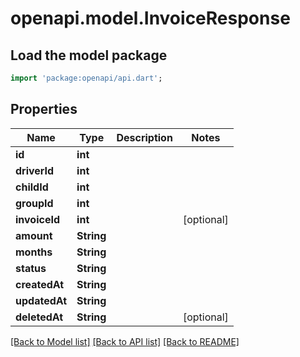 # openapi.model.InvoiceResponse

## Load the model package
```dart
import 'package:openapi/api.dart';
```

## Properties
Name | Type | Description | Notes
------------ | ------------- | ------------- | -------------
**id** | **int** |  | 
**driverId** | **int** |  | 
**childId** | **int** |  | 
**groupId** | **int** |  | 
**invoiceId** | **int** |  | [optional] 
**amount** | **String** |  | 
**months** | **String** |  | 
**status** | **String** |  | 
**createdAt** | **String** |  | 
**updatedAt** | **String** |  | 
**deletedAt** | **String** |  | [optional] 

[[Back to Model list]](../README.md#documentation-for-models) [[Back to API list]](../README.md#documentation-for-api-endpoints) [[Back to README]](../README.md)


